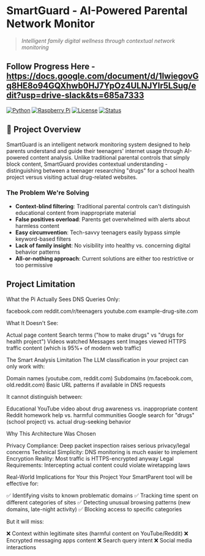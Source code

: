 # SmartGuard - AI-Powered Parental Network Monitor

> *Intelligent family digital wellness through contextual network monitoring*
## Follow Progress Here - https://docs.google.com/document/d/1IwiegovGq8HE8o94GQXhwb0HJ7YpOz4ULNJYlr5LSug/edit?usp=drive-slack&ts=685a7333
[![Python](https://img.shields.io/badge/Python-3.11+-blue.svg)](https://python.org)
[![Raspberry Pi](https://img.shields.io/badge/Platform-Raspberry%20Pi%204-red.svg)](https://raspberrypi.org)
[![License](https://img.shields.io/badge/License-MIT-green.svg)](LICENSE)
[![Status](https://img.shields.io/badge/Status-In%20Development-yellow.svg)]()

## 🎯 Project Overview

SmartGuard is an intelligent network monitoring system designed to help parents understand and guide their teenagers' internet usage through AI-powered content analysis. Unlike traditional parental controls that simply block content, SmartGuard provides contextual understanding - distinguishing between a teenager researching "drugs" for a school health project versus visiting actual drug-related websites.

### The Problem We're Solving

- **Context-blind filtering**: Traditional parental controls can't distinguish educational content from inappropriate material
- **False positives overload**: Parents get overwhelmed with alerts about harmless content  
- **Easy circumvention**: Tech-savvy teenagers easily bypass simple keyword-based filters
- **Lack of family insight**: No visibility into healthy vs. concerning digital behavior patterns
- **All-or-nothing approach**: Current solutions are either too restrictive or too permissive

## Project Limitation
What the Pi Actually Sees
DNS Queries Only:

facebook.com
reddit.com/r/teenagers
youtube.com
example-drug-site.com

What It Doesn't See:

Actual page content
Search terms ("how to make drugs" vs "drugs for health project")
Videos watched
Messages sent
Images viewed
HTTPS traffic content (which is 95%+ of modern web traffic)

The Smart Analysis Limitation
The LLM classification in your project can only work with:

Domain names (youtube.com, reddit.com)
Subdomains (m.facebook.com, old.reddit.com)
Basic URL patterns if available in DNS requests

It cannot distinguish between:

Educational YouTube video about drug awareness vs. inappropriate content
Reddit homework help vs. harmful communities
Google search for "drugs" (school project) vs. actual drug-seeking behavior

Why This Architecture Was Chosen
 

Privacy Compliance: Deep packet inspection raises serious privacy/legal concerns
Technical Simplicity: DNS monitoring is much easier to implement
Encryption Reality: Most traffic is HTTPS-encrypted anyway
Legal Requirements: Intercepting actual content could violate wiretapping laws

Real-World Implications for Your this Project
Your SmartParent tool will be effective for:

✅ Identifying visits to known problematic domains
✅ Tracking time spent on different categories of sites
✅ Detecting unusual browsing patterns (new domains, late-night activity)
✅ Blocking access to specific categories

But it will miss:

❌ Context within legitimate sites (harmful content on YouTube/Reddit)
❌ Encrypted messaging apps content
❌ Search query intent
❌ Social media interactions

